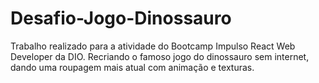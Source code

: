 # Desafio-Jogo-Dinossauro
Trabalho realizado para a atividade do Bootcamp Impulso React Web Developer da DIO.
Recriando o famoso jogo do dinossauro sem internet, dando uma roupagem mais atual com animação e texturas.

